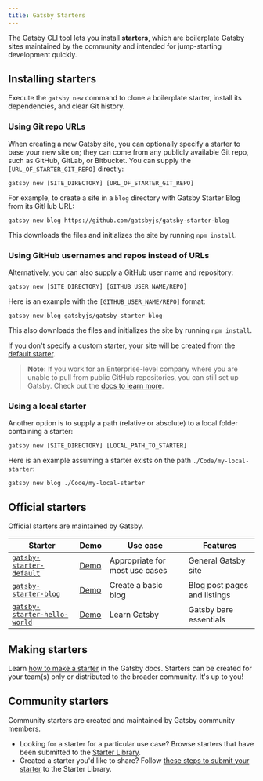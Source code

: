 ```yaml
---
title: Gatsby Starters
---
```


The Gatsby CLI tool lets you install **starters**, which are boilerplate Gatsby sites maintained by the community and intended for jump-starting development quickly.

## Installing starters

Execute the `gatsby new` command to clone a boilerplate starter, install its dependencies, and clear Git history.

### Using Git repo URLs

When creating a new Gatsby site, you can optionally specify a starter to base your new site on; they can come from any publicly available Git repo, such as GitHub, GitLab, or Bitbucket. You can supply the `[URL_OF_STARTER_GIT_REPO]` directly:

```shell
gatsby new [SITE_DIRECTORY] [URL_OF_STARTER_GIT_REPO]
```

For example, to create a site in a `blog` directory with Gatsby Starter Blog from its GitHub URL:

```shell
gatsby new blog https://github.com/gatsbyjs/gatsby-starter-blog
```

This downloads the files and initializes the site by running `npm install`.

### Using GitHub usernames and repos instead of URLs

Alternatively, you can also supply a GitHub user name and repository:

```shell
gatsby new [SITE_DIRECTORY] [GITHUB_USER_NAME/REPO]
```

Here is an example with the `[GITHUB_USER_NAME/REPO]` format:

```shell
gatsby new blog gatsbyjs/gatsby-starter-blog
```

This also downloads the files and initializes the site by running `npm install`.

If you don't specify a custom starter, your site will be created from the [default starter](https://github.com/gatsbyjs/gatsby-starter-default).

> **Note:** If you work for an Enterprise-level company where you are unable to pull from public GitHub repositories, you can still set up Gatsby. Check out the [docs to learn more](/docs/setting-up-gatsby-without-gatsby-new/).

### Using a local starter

Another option is to supply a path (relative or absolute) to a local folder containing a starter:

```shell
gatsby new [SITE_DIRECTORY] [LOCAL_PATH_TO_STARTER]
```

Here is an example assuming a starter exists on the path `./Code/my-local-starter`:

```shell
gatsby new blog ./Code/my-local-starter
```

## Official starters

Official starters are maintained by Gatsby.

| Starter                                                                                | Demo                                                         | Use case                       | Features                     |
| -------------------------------------------------------------------------------------- | ------------------------------------------------------------ | ------------------------------ | ---------------------------- |
| [`gatsby-starter-default`](https://github.com/gatsbyjs/gatsby-starter-default)         | [Demo](https://gatsby-starter-default-demo.netlify.com/)     | Appropriate for most use cases | General Gatsby site          |
| [`gatsby-starter-blog`](https://github.com/gatsbyjs/gatsby-starter-blog)               | [Demo](https://gatsby-starter-blog-demo.netlify.com/)        | Create a basic blog            | Blog post pages and listings |
| [`gatsby-starter-hello-world`](https://github.com/gatsbyjs/gatsby-starter-hello-world) | [Demo](https://gatsby-starter-hello-world-demo.netlify.com/) | Learn Gatsby                   | Gatsby bare essentials       |

## Making starters

Learn [how to make a starter](/docs/creating-a-starter/) in the Gatsby docs. Starters can be created for your team(s) only or distributed to the broader community. It's up to you!

## Community starters

Community starters are created and maintained by Gatsby community members.

-   Looking for a starter for a particular use case? Browse starters that have been submitted to the [Starter Library](/starters/).
-   Created a starter you'd like to share? Follow [these steps to submit your starter](/contributing/submit-to-starter-library/) to the Starter Library.
